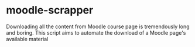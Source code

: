 # moodle-scrapper
Downloading all the content from Moodle course page is tremendously long and boring. This script aims to automate the download of a Moodle page's available material
